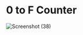 # 0 to F Counter

![Screenshot (38)](https://user-images.githubusercontent.com/60793259/112336613-4729b780-8cce-11eb-8870-b87826abf914.png)

